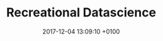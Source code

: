 ---
layout: post
title:  Recreational Datascience
date:   2017-12-04 13:09:10 +0100
categories: assignments
tag: Python
---